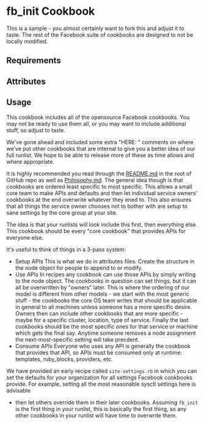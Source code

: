 fb_init Cookbook
====================
This is a sample - you almost certainly want to fork this and adjust it to
taste. The rest of the Facebook suite of cookbooks are designed to not be
locally modified.

Requirements
------------

Attributes
----------

Usage
-----
This cookbook includes all of the opensource Facebook cookbooks. You may not be
ready to use them all, or you may want to include additional stuff, so adjust to
taste.

We've gone ahead and included some extra "HERE: " comments on where we've put
other cookbooks that are internal to give you a better idea of our full
runlist. We hope to be able to release more of these as time allows and where
appropriate.

It is highly recommended you read through the
[README.md](https://github.com/facebook/chef-cookbooks/blob/master/README.md)
in the root of GitHub repo as well as
[Philosophy.md](https://github.com/facebook/chef-utils/blob/master/Philosophy.md).
The general idea though is that cookbooks are
ordered least specific to most specific. This allows a small core team to make
APIs and defaults and then let individual service owners' cookbooks at the end
overwrite whatever they ened to. This also ensures that all things the service
owner chooses not to bother with are setup to sane settings by the core group
at your site.

The idea is that your runlists will look include this first, then everything
else. This cookbook should be every "core cookbook" that provides APIs for
everyone else.

It's useful to think of things in a 3-pass system:
  * Setup APIs
    This is what we do in attributes files. Create the structure in the
    node object for people to append to or modify.
  * Use APIs
    In recipes any cookbook can use those APIs by simply writing to the node
    object. The cookbooks in question can set things, but it can all be
    overwritten by "owners" later. This is where the ordering of our model is
    different from other models - we start with the most generic stuff - the
    cookbooks the core OS team writes that should be applicable in general to
    all machines unless someone has a more specific desire. Owners then can
    include other cookbooks that are more specific - maybe for a specific
    cluster, location, type of service. Finally the last cookbooks should be the
    most specific ones for that service or machine which gets the final say.
    Anytime someone removes a node assignment the next-most-specific setting
    will take precdent.
  * Consume APIs
    Everyone who uses any API is generally the cookbook that provides that API,
    so APIs must be consumed only at runtime: templates, ruby_blocks, providers,
    etc.

We have provided an early recipe called `site-settings.rb` in which you can set
the defaults for your organization for all settings Facebook cookbooks provide.
For example, setting all the most reasonable sysctl settings here is advisable
- then let others override them in their later cookbooks. Assuming `fb_init` is
the first thing in your runlist, this is basically the first thing, so any
other cookbooks in your runlist will have time to overwrite them.
